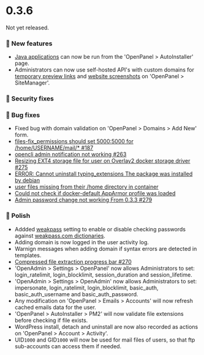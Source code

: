 # 0.3.6

Not yet released.

### 🚀 New features
- [Java applications](/docs/articles/user-experience/how-to-setup-springboot-java-applicaiton-on-openpanel) can now be run from the 'OpenPanel > AutoInstaller' page.
- Administrators can now use self-hosted API's with custom domains for [temporary preview links](/docs/articles/dev-experience/selfhosted-temporary-links-api/) and [website screenshots](/docs/articles/dev-experience/selfhosted-screenshots-api/) on 'OpenPanel > SiteManager'.


### ️🚨 Security fixes

### 🐛 Bug fixes
- Fixed bug with domain validation on 'OpenPanel > Domains > Add New' form.
- [files-fix_permissions should set 5000:5000 for /home/USERNAME/mail/* #187](https://github.com/stefanpejcic/OpenPanel/issues/187)
- [opencli admin notification not working #263](https://github.com/stefanpejcic/OpenPanel/issues/263)
- [Resizing EXT4 storage file for user on Overlay2 docker storage driver #275](https://github.com/stefanpejcic/OpenPanel/issues/275)
- [ERROR: Cannot uninstall typing_extensions The package was installed by debian](https://community.openpanel.org/d/113-error-cannot-uninstall-typing-extensions-the-package-was-installed-by-debian)
- [user files missing from their /home directory in container](https://community.openpanel.org/d/116-solved-user-files-missing-from-their-home-directory-in-container)
- [Could not check if docker-default AppArmor profile was loaded](https://community.openpanel.org/d/115-solved-could-not-check-if-docker-default-apparmor-profile-was-loaded)
- [Admin password change not working From 0.3.3 #279](https://github.com/stefanpejcic/OpenPanel/issues/279)



### 💅 Polish
- Addded [weakpass](https://dev.openpanel.com/cli/config.html#weakpass) setting to enable or disable checking passwords against [weakpass.com dictionaries](https://weakpass.com/wordlists).
- Adding domain is now logged in the user activity log.
- Warnign messages when adding domain if syntax errors are detected in templates.
- [Compressed file extraction progress bar #270](https://github.com/stefanpejcic/OpenPanel/issues/270)
- 'OpenAdmin > Settings > OpenPanel' now allows Administrators to set: login_ratelimit, login_blocklimit, session_duration and session_lifetime.
- 'OpenAdmin > Settings > OpenAdmin' now allows Administrators to set: impersonate, login_ratelimit, login_blocklimit, basic_auth, basic_auth_username and basic_auth_password.
- Any modification on 'OpenPanel > Emails > Accounts' will now refresh cached emails data for the user.
- 'OpenPanel > AutoInstaller > PM2' will now validate file extensions before checking if file exists.
- WordPress install, detach and uninstall are now also recorded as actions on 'OpenPanel > Account > Activity'.
- UID`1000` and GID`1000` will now be used for mail files of users, so that ftp sub-accounts can access them if needed.

